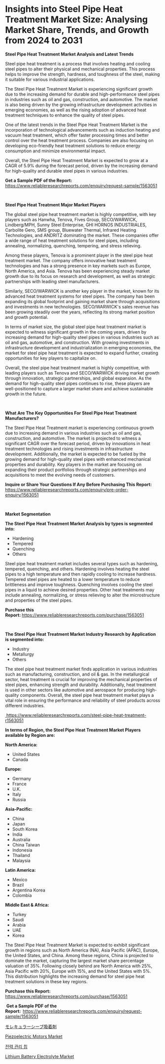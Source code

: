 <p><h1>Insights into Steel Pipe Heat Treatment Market Size: Analysing Market Share, Trends, and Growth from 2024 to 2031</h1></p><p><strong>Steel Pipe Heat Treatment Market Analysis and Latest Trends</strong></p>
<p><p>Steel pipe heat treatment is a process that involves heating and cooling steel pipes to alter their physical and mechanical properties. This process helps to improve the strength, hardness, and toughness of the steel, making it suitable for various industrial applications.</p><p>The Steel Pipe Heat Treatment Market is experiencing significant growth due to the increasing demand for durable and high-performance steel pipes in industries such as oil and gas, construction, and automotive. The market is also being driven by the growing infrastructure development activities in emerging economies, as well as the rising adoption of advanced heat treatment techniques to enhance the quality of steel pipes.</p><p>One of the latest trends in the Steel Pipe Heat Treatment Market is the incorporation of technological advancements such as induction heating and vacuum heat treatment, which offer faster processing times and better control over the heat treatment process. Companies are also focusing on developing eco-friendly heat treatment solutions to reduce energy consumption and minimize environmental impact.</p><p>Overall, the Steel Pipe Heat Treatment Market is expected to grow at a CAGR of 5.9% during the forecast period, driven by the increasing demand for high-quality and durable steel pipes in various industries.</p></p>
<p><strong>Get a Sample PDF of the Report:&nbsp;</strong> <a href="https://www.reliableresearchreports.com/enquiry/request-sample/1563051">https://www.reliableresearchreports.com/enquiry/request-sample/1563051</a></p>
<p>&nbsp;</p>
<p><strong>Steel Pipe Heat Treatment Major Market Players</strong></p>
<p><p>The global steel pipe heat treatment market is highly competitive, with key players such as Hanwha, Tenova, Fives Group, SECO/WARWICK, Lindberg/MPH, Sunny Steel Enterprise, GHI HORNOS INDUSTRIALES, Carbolite Gero, SMS group, Bluewater Thermal, Infrared Heating Technologies, and ANDRITZ dominating the market. These companies offer a wide range of heat treatment solutions for steel pipes, including annealing, normalizing, quenching, tempering, and stress relieving.</p><p>Among these players, Tenova is a prominent player in the steel pipe heat treatment market. The company offers innovative heat treatment technologies and has a strong presence in key markets such as Europe, North America, and Asia. Tenova has been experiencing steady market growth due to its focus on research and development, as well as strategic partnerships with leading steel manufacturers.</p><p>Similarly, SECO/WARWICK is another key player in the market, known for its advanced heat treatment systems for steel pipes. The company has been expanding its global footprint and gaining market share through acquisitions and investments in new technologies. SECO/WARWICK's sales revenue has been growing steadily over the years, reflecting its strong market position and growth potential.</p><p>In terms of market size, the global steel pipe heat treatment market is expected to witness significant growth in the coming years, driven by increasing demand for high-quality steel pipes in various industries such as oil and gas, automotive, and construction. With growing investments in infrastructure development and industrialization in emerging economies, the market for steel pipe heat treatment is expected to expand further, creating opportunities for key players to capitalize on.</p><p>Overall, the steel pipe heat treatment market is highly competitive, with leading players such as Tenova and SECO/WARWICK driving market growth through innovation, strategic partnerships, and global expansion. As the demand for high-quality steel pipes continues to rise, these players are well-positioned to capture a larger market share and achieve sustainable growth in the future.</p></p>
<p>&nbsp;</p>
<p><strong>What Are The Key Opportunities For Steel Pipe Heat Treatment Manufacturers?</strong></p>
<p><p>The Steel Pipe Heat Treatment market is experiencing continuous growth due to increasing demand in various industries such as oil and gas, construction, and automotive. The market is projected to witness a significant CAGR over the forecast period, driven by innovations in heat treatment technologies and rising investments in infrastructure development. Additionally, the market is expected to be fueled by the growing demand for high-quality steel pipes with enhanced mechanical properties and durability. Key players in the market are focusing on expanding their product portfolios through strategic partnerships and acquisitions to meet the evolving needs of customers.</p></p>
<p><strong>Inquire or Share Your Questions If Any Before Purchasing This Report:</strong> <a href="https://www.reliableresearchreports.com/enquiry/pre-order-enquiry/1563051">https://www.reliableresearchreports.com/enquiry/pre-order-enquiry/1563051</a></p>
<p>&nbsp;</p>
<p><strong>Market Segmentation</strong></p>
<p><strong>The Steel Pipe Heat Treatment Market Analysis by types is segmented into:</strong></p>
<p><ul><li>Hardening</li><li>Tempered</li><li>Quenching</li><li>Others</li></ul></p>
<p><p>Steel pipe heat treatment market includes several types such as hardening, tempered, quenching, and others. Hardening involves heating the steel pipes to a high temperature and then rapidly cooling to increase hardness. Tempered steel pipes are heated to a lower temperature to reduce brittleness and improve toughness. Quenching involves cooling the steel pipes in a liquid to achieve desired properties. Other heat treatments may include annealing, normalizing, or stress relieving to alter the microstructure and properties of the steel pipes.</p></p>
<p><strong>Purchase this Report:&nbsp;</strong><a href="https://www.reliableresearchreports.com/purchase/1563051">https://www.reliableresearchreports.com/purchase/1563051</a></p>
<p>&nbsp;</p>
<p><strong>The Steel Pipe Heat Treatment Market Industry Research by Application is segmented into:</strong></p>
<p><ul><li>Industry</li><li>Metallurgy</li><li>Others</li></ul></p>
<p><p>The steel pipe heat treatment market finds application in various industries such as manufacturing, construction, and oil & gas. In the metallurgical sector, heat treatment is crucial for improving the mechanical properties of steel pipes, enhancing strength and durability. Additionally, heat treatment is used in other sectors like automotive and aerospace for producing high-quality components. Overall, the steel pipe heat treatment market plays a vital role in ensuring the performance and reliability of steel products across different industries.</p></p>
<p><a href="https://www.reliableresearchreports.com/steel-pipe-heat-treatment-r1563051">&nbsp;https://www.reliableresearchreports.com/steel-pipe-heat-treatment-r1563051</a></p>
<p><strong>In terms of Region, the Steel Pipe Heat Treatment Market Players available by Region are:</strong></p>
<p>
    <p> <strong> North America: </strong>
        <ul>
            <li>United States</li>
            <li>Canada</li>
        </ul>
        </p> 
    <p> <strong> Europe: </strong>
        <ul>
            <li>Germany</li>
            <li>France</li>
            <li>U.K.</li>
            <li>Italy</li>
            <li>Russia</li>
        </ul>
        </p> 
    <p> <strong> Asia-Pacific: </strong>
        <ul>
            <li>China</li>
            <li>Japan</li>
            <li>South Korea</li>
            <li>India</li>
            <li>Australia</li>
            <li>China Taiwan</li>
            <li>Indonesia</li>
            <li>Thailand</li>
            <li>Malaysia</li>
        </ul>
        </p> 
    <p> <strong> Latin America: </strong>
        <ul>
            <li>Mexico</li>
            <li>Brazil</li>
            <li>Argentina Korea</li>
            <li>Colombia</li>
        </ul>
        </p> 
    <p> <strong> Middle East & Africa: </strong>
        <ul>
            <li>Turkey</li>
            <li>Saudi</li>
            <li>Arabia</li>
            <li>UAE</li>
            <li>Korea</li>
        </ul>
    </p>
    </p>
<p><p>The Steel Pipe Heat Treatment Market is expected to exhibit significant growth in regions such as North America (NA), Asia Pacific (APAC), Europe, the United States, and China. Among these regions, China is projected to dominate the market, capturing the largest market share percentage valuation of 35%. Following closely behind are North America with 25%, Asia Pacific with 20%, Europe with 15%, and the United States with 5%. This distribution highlights the increasing demand for steel pipe heat treatment solutions in these key regions.</p></p>
<p><strong>Purchase this Report: </strong><a href="https://www.reliableresearchreports.com/purchase/1563051">https://www.reliableresearchreports.com/purchase/1563051</a></p>
<p>&nbsp;<strong>Get a Sample PDF of the Report:&nbsp;&nbsp;</strong><a href="https://www.reliableresearchreports.com/enquiry/request-sample/1563051">https://www.reliableresearchreports.com/enquiry/request-sample/1563051</a></p>
<p><strong></strong></p>
<p><p><a href="https://medium.com/@roxanenader1/%E5%88%86%E5%AD%90%E7%AF%A9%E5%90%B8%E7%9D%80%E5%89%A4%E5%B8%82%E5%A0%B4%E8%AA%BF%E6%9F%BB%E3%83%AC%E3%83%9D%E3%83%BC%E3%83%88-%E3%81%9D%E3%81%AE%E6%AD%B4%E5%8F%B2%E3%81%A82031%E5%B9%B4%E3%81%BE%E3%81%A7%E3%81%AE%E4%BA%88%E6%B8%AC-eff8baec61f0">モレキュラーシーブ吸着剤</a></p><p><a href="https://www.linkedin.com/pulse/piezoelectric-motors-market-size-cagr-trends-2024-2030-hhsyc?trackingId=Ou6cqFOqzFIwvML6ht0XUQ%3D%3D">Piezoelectric Motors Market</a></p><p><a href="https://medium.com/@douglasvasquez626/%ED%8C%8C%EC%9B%8C-%EA%B4%80%EB%A6%AC-%EC%B9%A9-%EC%8B%9C%EC%9E%A5-%EC%9C%A0%ED%98%95-%EC%9D%91%EC%9A%A9-%EB%B0%8F-%EC%A7%80%EB%A6%AC%EB%B3%84-%EC%A2%85%ED%95%A9-%ED%8F%89%EA%B0%80-1e4ecb408ae9">전력 관리 칩</a></p><p><a href="https://www.linkedin.com/pulse/lithium-battery-electrolyte-market-size-reveals-best-marketing-gruee?trackingId=eSLJ7N%2FjmM%2FDy6z%2FypRKdA%3D%3D">Lithium Battery Electrolyte Market</a></p></p>